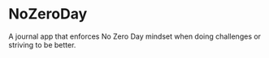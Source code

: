 # NoZeroDay
A journal app that enforces No Zero Day mindset when doing challenges or striving to be better.
